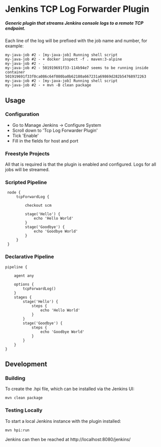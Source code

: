 # Jenkins TCP Log Forwarder Plugin

##### Generic plugin that streams Jenkins _console_ logs to a remote TCP endpoint.

Each line of the log will be prefixed with the job name and number, for example:

    my-java-job #2 - [my-java-job] Running shell script
    my-java-job #2 - + docker inspect -f . maven:3-alpine
    my-java-job #2 - .
    my-java-job #2 - 501919691f33-114b94e7 seems to be running inside container 501919691f33f0ca086c64f080ba0b62180a667231a69869d282b54768972263
    my-java-job #2 - [my-java-job] Running shell script
    my-java-job #2 - + mvn -B clean package

## Usage

### Configuration

* Go to Manage Jenkins -> Configure System
* Scroll down to 'Tcp Log Forwarder Plugin'
* Tick 'Enable'
* Fill in the fields for host and port

### Freestyle Projects

All that is required is that the plugin is enabled and configured.  Logs for all jobs will be streamed.

### Scripted Pipeline

     node {
         tcpForwardLog {

             checkout scm

             stage('Hello') {
                 echo 'Hello World'
             }
             stage('Goodbye') {
                 echo 'Goodbye World'
             }
         }
     }

### Declarative Pipeline

    pipeline {

        agent any

        options {
            tcpForwardLog()
        }
        stages {
            stage('Hello') {
                steps {
                    echo 'Hello World'
                }
            }
            stage('Goodbye') {
                steps {
                    echo 'Goodbye World'
                }
            }
        }
    }

## Development

### Building
To create the .hpi file, which can be installed via the Jenkins UI:

    mvn clean package

### Testing Locally
To start a local Jenkins instance with the plugin installed:

    mvn hpi:run

Jenkins can then be reached at http://localhost:8080/jenkins/
